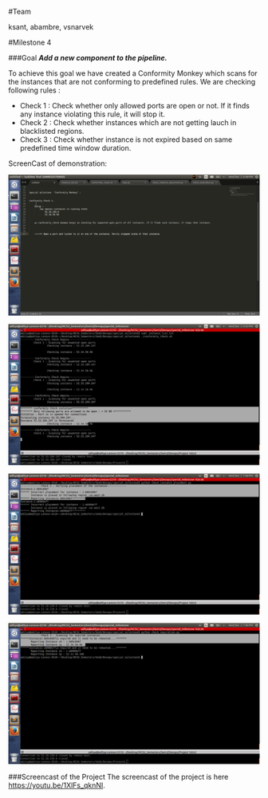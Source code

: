 #Team

ksant, abambre, vsnarvek

#Milestone 4

###Goal 
**_Add a new component to the pipeline._**

To achieve this goal we have created a Conformity Monkey which scans for the instances that are not conforming to predefined rules. We are checking following rules :

  - Check 1 : Check whether only allowed ports are open or not. If it finds any instance violating this rule, it will stop it.
  - Check 2 : Check whether instances which are not getting lauch in blacklisted regions.
  - Check 3 : Check whether instance is not expired based on same predefined time window duration.

ScreenCast of demonstration:

![image](images/conformity_check1.gif)

![image](images/conformity_check1.png)

![image](images/check2.png)

![image](images/check3.png)


###Screencast of the Project
The screencast of the project is here https://youtu.be/1XlFs_qknNI.



